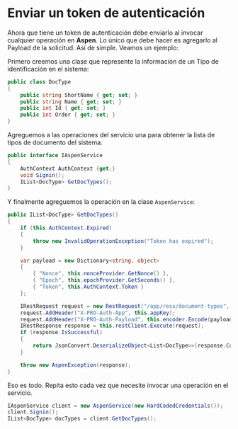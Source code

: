 # Enviar un token de autenticación

Ahora que tiene un token de autenticación debe enviarlo al invocar cualquier operación en **Aspen**. Lo único que debe hacer es agregarlo al Payload de la solicitud. Así de simple.
Veamos un ejemplo:

Primero creemos una clase que represente la información de un Tipo de identificación en el sistema:

```csharp
public class DocType
{
    public string ShortName { get; set; }
    public string Name { get; set; }
    public int Id { get; set; }
    public int Order { get; set; }
}
```

Agreguemos a las operaciones del servicio una para obtener la lista de tipos de documento del sistema.

```csharp
public interface IAspenService
{
    AuthContext AuthContext {get;}
    void Signin();
    IList<DocType> GetDocTypes();
}
```

Y finalmente agreguemos la operación en la clase `AspenService`:

```csharp
public IList<DocType> GetDocTypes()
{
    if (this.AuthContext.Expired)
    {
        throw new InvalidOperationException("Token has expired");
    }

    var payload = new Dictionary<string, object>
    {
        { "Nonce", this.nonceProvider.GetNonce() },
        { "Epoch", this.epochProvider.GetSeconds() },
        { "Token", this.AuthContext.Token }
    };

    IRestRequest request = new RestRequest("/app/resx/document-types", Method.GET);
    request.AddHeader("X-PRO-Auth-App", this.appKey);
    request.AddHeader("X-PRO-Auth-Payload", this.encoder.Encode(payload, this.appSecret));
    IRestResponse response = this.restClient.Execute(request);
    if (response.IsSuccessful)
    {
        return JsonConvert.DeserializeObject<List<DocType>>(response.Content);
    }

    throw new AspenException(response);
}
```

Eso es todo. Repita esto cada vez que necesite invocar una operación en el servicio.

```csharp
IAspenService client = new AspenService(new HardCodedCredentials());
client.Signin();
IList<DocType> docTypes = client.GetDocTypes();
```

<script src="https://gist.github.com/RD-Processa/fea28b6d790fbb06461fa542af24d3b6.js"></script>